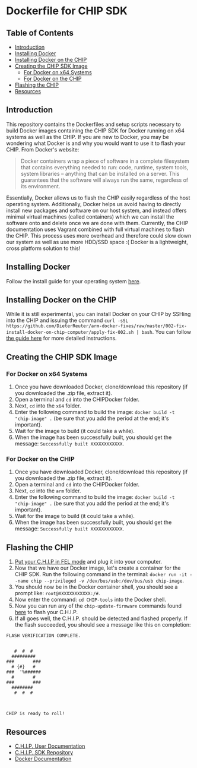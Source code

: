 # Dockerfile for CHIP SDK

## Table of Contents
- [Introduction](#introduction)
- [Installing Docker](#installing-docker)
- [Installing Docker on the CHIP](#installing-docker-on-the-chip)
- [Creating the CHIP SDK Image](#creating-the-chip-sdk-image)
    - [For Docker on x64 Systems](#for-docker-on-x64-systems)
    - [For Docker on the CHIP](#for-docker-on-the-chip)
- [Flashing the CHIP](#flashing-the-chip)
- [Resources](#resources)

## Introduction
This repository contains the Dockerfiles and setup scripts necessary to build Docker images containing the CHIP SDK for Docker running on x64 systems as well as the CHIP. If you are new to Docker, you may be wondering what Docker is and why you would want to use it to flash your CHIP. From Docker's website:
> Docker containers wrap a piece of software in a complete filesystem that contains everything needed to run: code, runtime, system tools, system libraries – anything that can be installed on a server. This guarantees that the software will always run the same, regardless of its environment.

Essentially, Docker allows us to flash the CHIP easily regardless of the host operating system. Additionally, Docker helps us avoid having to directly install new packages and software on our host system, and instead offers minimal virtual machines (called containers) which we can install the software onto and delete once we are done with them. Currently, the CHIP documentation uses Vagrant combined with full virtual machines to flash the CHIP. This process uses more overhead and therefore could slow down our system as well as use more HDD/SSD space :( Docker is a lightweight, cross platform solution to this!

## Installing Docker
Follow the install guide for your operating system [here](https://www.docker.com/products/overview#/install_the_platform).

## Installing Docker on the CHIP
While it is still experimental, you can install Docker on your CHIP by SSHing into the CHIP and issuing the command `curl -sSL https://github.com/DieterReuter/arm-docker-fixes/raw/master/002-fix-install-docker-on-chip-computer/apply-fix-002.sh | bash`. You can follow [the guide here](http://blog.hypriot.com/post/install-docker-on-chip-computer/) for more detailed instructions.

## Creating the CHIP SDK Image

### For Docker on x64 Systems
1. Once you have downloaded Docker, clone/download this repository (if you downloaded the .zip file, extract it).
2. Open a terminal and `cd` into the CHIPDocker folder.
3. Next, `cd` into the `x64` folder.
4. Enter the following command to build the image: `docker build -t "chip-image" .` (be sure that you add the period at the end; it's important).
5. Wait for the image to build (it could take a while).
6. When the image has been successfully built, you should get the message: `Successfully built XXXXXXXXXXXX`.

### For Docker on the CHIP
1. Once you have downloaded Docker, clone/download this repository (if you downloaded the .zip file, extract it).
2. Open a terminal and `cd` into the CHIPDocker folder.
3. Next, `cd` into the `arm` folder.
4. Enter the following command to build the image: `docker build -t "chip-image" .` (be sure that you add the period at the end; it's important).
5. Wait for the image to build (it could take a while).
6. When the image has been successfully built, you should get the message: `Successfully built XXXXXXXXXXXX`.

## Flashing the CHIP
1. [Put your C.H.I.P in FEL mode](http://docs.getchip.com/chip.html#instructions) and plug it into your computer.
2. Now that we have our Docker image, let's create a container for the CHIP SDK. Run the following command in the terminal: `docker run -it --name chip --privileged -v /dev/bus/usb:/dev/bus/usb chip-image`.
3. You should now be in the Docker container shell, you should see a prompt like: `root@XXXXXXXXXXXX:/#`.
4. Now enter the command: `cd CHIP-tools` into the Docker shell.
5. Now you can run any of the `chip-update-firmware` commands found [here](https://github.com/NextThingCo/CHIP-SDK) to flash your C.H.I.P.
6. If all goes well, the C.H.I.P. should be detected and flashed properly. If the flash succeeded, you should see a message like this on completion:

```
FLASH VERIFICATION COMPLETE.


   #  #  #
  #########
###       ###
  # {#}   #
###  '%######
  #       #
###       ###
  ########
   #  #  #



CHIP is ready to roll!
```

## Resources
- [C.H.I.P. User Documentation](http://docs.getchip.com/chip.html)
- [C.H.I.P. SDK Repository](https://github.com/NextThingCo/CHIP-SDK#help-section)
- [Docker Documentation](https://docs.docker.com/)
